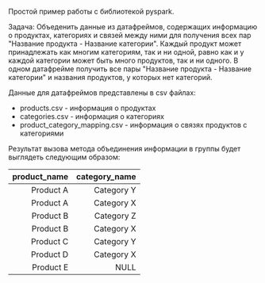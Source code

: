 Простой пример работы с библиотекой pyspark.


Задача: Объеденить данные из датафреймов, содержащих информацию о продуктах, категориях и связей между ними
для получения всех пар "Название продукта - Название категории". Каждый продукт может принадлежать как многим 
категориям, так и ни одной, равно как и у каждой категории может быть много продуктов, так и ни одного.
В одном датафрейме получить все пары "Название продукта - Название категории" и названия продуктов, у которых нет категорий.

Данные для датафреймов представлены в csv файлах:
- products.csv - информация о продуктах
- categories.csv - информация о категориях
- product_category_mapping.csv - информация о связях продуктов с категориями

Результат вызова метода объединения информации в группы будет выглядеть следующим образом:

|product_name|category_name|
|-----:|-----:|
|Product A|Category Y|
|Product A|Category X|
|Product B|Category Z|
|Product B|Category X|
|Product C|Category Y|
|Product D|Category X|
|Product E|NULL|

